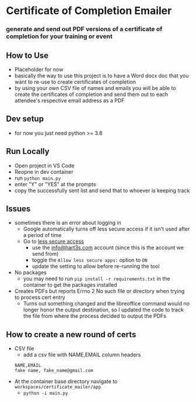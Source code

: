 # Certificate of Completion Emailer
### generate and send out PDF versions of a certificate of completion for your training or event


## How to Use
- Placeholder for now
- basically the way to use this project is to have a Word docx doc that you want to re-use to create certificates of completion
- by using your own CSV file of names and emails you will be able to create the certificates of completion and send them out to each attendee's respective email address as a PDF


## Dev setup
- for now you just need python >= 3.8

## Run Locally
- Open project in VS Code
- Reopne in dev container
- run `python main.py`
- enter "Y" or "YES" at the prompts
- copy the successfully sent list and send that to whoever is keeping track 

## Issues
- sometimes there is an error about logging in
  - Google automatically turns off less secure access if it isn't used after a period of time
  - Go to [less secure access](https://myaccount.google.com/u/3/lesssecureapps)
    - use the info@hart3s.com account (since this is the account we send from)
    - toggle the `Allow less secure apps:` option to `ON`
    - update the setting to allow before re-running the tool
- No packages
  - you may need to run `pip install -r requirements.txt` in the container to get the packages installed
- Creates PDFs but reports Errno 2 No such file or directory when trying to process cert entry
  - Turns out something changed and the libreoffice command would no longer honor the output destination, so I updated the code to track the file from where the process decided to output the PDFs 
  
## How to create a new round of certs
- CSV file
    - add a csv file with NAME,EMAIL column headers
    ```csv
    NAME,EMAIL
    fake name, fake_name@gmail.com
  ```
- At the container base directory navigate to `workspaces/certificate_mailer/app`
  - `python -i main.py`